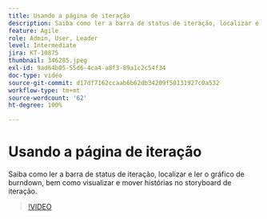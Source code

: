 ```yaml
---
title: Usando a página de iteração
description: Saiba como ler a barra de status de iteração, localizar e ler o gráfico de burndown, bem como visualizar e mover histórias no storyboard de iteração.
feature: Agile
role: Admin, User, Leader
level: Intermediate
jira: KT-10875
thumbnail: 346285.jpeg
exl-id: 9ad64b05-55d6-4ca4-a8f3-89a1c2c54f34
doc-type: video
source-git-commit: d17df7162ccaab6b62db34209f50131927c0a532
workflow-type: tm+mt
source-wordcount: '62'
ht-degree: 100%

---
```


# Usando a página de iteração

Saiba como ler a barra de status de iteração, localizar e ler o gráfico de burndown, bem como visualizar e mover histórias no storyboard de iteração.

>[!VIDEO](https://video.tv.adobe.com/v/346285/?quality=12&learn=on&enablevpops)
